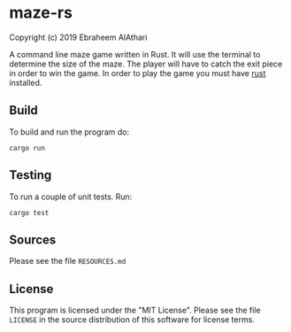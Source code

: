 # maze-rs
Copyright (c) 2019 Ebraheem AlAthari

A command line maze game written in Rust. It will use the terminal to determine the size of the maze. The player will have to catch the exit piece in order to win the game. In order to play the game you must have [rust](https://www.rust-lang.org/tools/install) installed. 

## Build
To build and run the program do:

```
cargo run
```

## Testing
To run a couple of unit tests. Run:

```
cargo test
```

## Sources
Please see the file `RESOURCES.md`


## License
This program is licensed under the "MIT License".  Please
see the file `LICENSE` in the source distribution of this
software for license terms.
